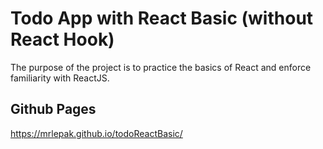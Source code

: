 # Todo App with React Basic (without React Hook)

The purpose of the project is to practice the basics of React and enforce familiarity with ReactJS.

## Github Pages

https://mrlepak.github.io/todoReactBasic/
